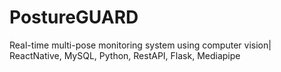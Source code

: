 # PostureGUARD
Real-time multi-pose monitoring system using computer vision| ReactNative, MySQL, Python, RestAPI, Flask, Mediapipe
